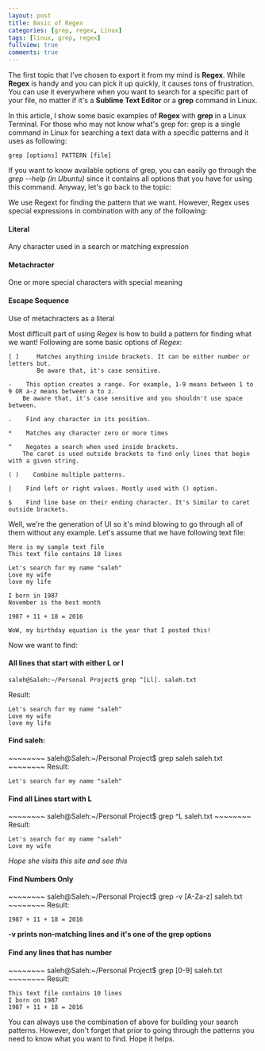 ```yaml
---
layout: post
title: Basic of Regex
categories: [grep, regex, Linux]
tags: [linux, grep, regex]
fullview: true
comments: true
---
```


The first topic that I've chosen to export it from my mind is **Regex**. While **Regex** is handy and you can pick it up quickly, it causes tons of frustration. You can use it everywhere when you want to search for a specific part of your file, no matter if it's a **Sublime Text Editor** or a **grep** command in Linux.

In this article, I show some basic examples of **Regex** with **grep** in a Linux Terminal. For those who may not know what's grep for: grep is a single command in Linux for searching a text data with a specific patterns and it uses as following:

~~~~~~~~
grep [options] PATTERN [file]
~~~~~~~~

If you want to know available options of grep, you can easily go through the *grep --help* *(in Ubuntu)* since it contains all options that you have for using this command. Anyway, let's go back to the topic:

We use Regext for finding the pattern that we want. However, Regex uses special expressions in combination with any of the following:

<h4>Literal</h4>
<p>Any character used in a search or matching expression</p>
<h4>Metachracter</h4>
<p>One or more special characters with special meaning</p>
<h4>Escape Sequence</h4>
<p>Use of metachracters as a literal</p>

Most difficult part of using *Regex* is how to build a pattern for finding what we want! Following are some basic options of *Regex*:

~~~~~~~~
[ ]     Matches anything inside brackets. It can be either number or letters but.
        Be aware that, it's case sensitive.

-    This option creates a range. For example, 1-9 means between 1 to 9 OR a-z means between a to z.
    Be aware that, it's case sensitive and you shouldn't use space between.

.    Find any character in its position.

*    Matches any character zero or more times

^    Negates a search when used inside brackets.
    The caret is used outside brackets to find only lines that begin with a given string.

( )    Combine multiple patterns.

|    Find left or right values. Mostly used with () option.

$    Find line base on their ending character. It's Similar to caret outside brackets.
~~~~~~~~

Well, we're the generation of UI so it's mind blowing to go through all of them without any example. Let's assume that we have following text file:

~~~~~~~~
Here is my sample text file
This text file contains 10 lines

Let's search for my name "saleh"
Love my wife
love my life

I born in 1987
November is the best month

1987 + 11 + 18 = 2016

WoW, my birthday equation is the year that I posted this!
~~~~~~~~

Now we want to find:

<h4>All lines that start with either L or l</h4>

~~~~~~~~
saleh@Saleh:~/Personal Project$ grep ^[Ll]. saleh.txt 
~~~~~~~~
Result:

~~~~~~~~
Let's search for my name "saleh"
Love my wife
love my life
~~~~~~~~

<h4>Find saleh:</h4>
~~~~~~~~
saleh@Saleh:~/Personal Project$ grep saleh saleh.txt
~~~~~~~~
Result:

~~~~~~~~
Let's search for my name "saleh"
~~~~~~~~

<h4>Find all Lines start with L</h4>
~~~~~~~~
saleh@Saleh:~/Personal Project$ grep ^L saleh.txt 
~~~~~~~~
Result:

~~~~~~~~
Let's search for my name "saleh"
Love my wife
~~~~~~~~

*Hope she visits this site and see this*

<h4>Find Numbers Only</h4>
~~~~~~~~
saleh@Saleh:~/Personal Project$ grep -v [A-Za-z] saleh.txt 
~~~~~~~~
Result:

~~~~~~~~
1987 + 11 + 18 = 2016
~~~~~~~~

**-v prints non-matching lines and it's one of the grep options**

<h4>Find any lines that has number</h4>
~~~~~~~~
saleh@Saleh:~/Personal Project$ grep [0-9] saleh.txt 
~~~~~~~~
Result:

~~~~~~~~
This text file contains 10 lines
I born on 1987
1987 + 11 + 18 = 2016
~~~~~~~~

You can always use the combination of above for building your search patterns. However, don't forget that prior to going through the patterns you need to know what you want to find. Hope it helps.

